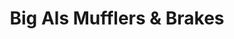 ---
title: "Big Als Mufflers & Brakes"
url: /suffolk/big-als-mufflers-and-brakes/
shop: car repair
---